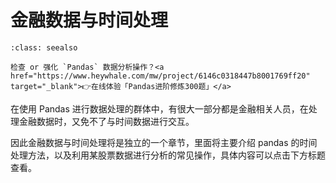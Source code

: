 # 金融数据与时间处理



```{admonition} 在线刷题
:class: seealso

检查 or 强化 `Pandas` 数据分析操作？<a href="https://www.heywhale.com/mw/project/6146c0318447b8001769ff20" target="_blank">👉在线体验「Pandas进阶修炼300题」</a>
```

在使用 Pandas 进行数据处理的群体中，有很大一部分都是金融相关人员，在处理金融数据时，又免不了与时间数据进行交互。

因此金融数据与时间处理将是独立的一个章节，里面将主要介绍 pandas 的时间处理方法，以及利用某股票数据进行分析的常见操作，具体内容可以点击下方标题查看。

```{tableofcontents}
```

